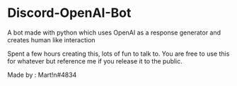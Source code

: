# Discord-OpenAI-Bot
A bot made with python which uses OpenAI as a response generator and creates human like interaction

Spent a few hours creating this, lots of fun to talk to.
You are free to use this for whatever but reference me if you release it to the public.

Made by : Mart!n#4834
